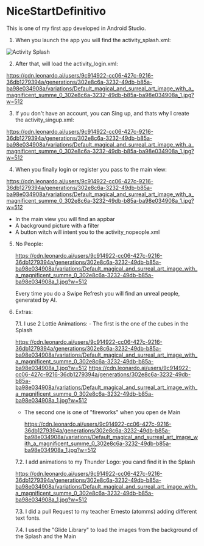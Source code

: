# NiceStartDefinitivo
This is one of my first app developed in Android Studio. 

 1. When you launch the app you will find the activity_splash.xml:

![Activity Splash](https://github.com/gabrielfonseca333/NiceStartDefinitivo/assets/127840491/ed7043b8-7603-4c56-9c87-19c95f7cc060)

 2. After that, will load the activity_login.xml:

https://cdn.leonardo.ai/users/9c914922-cc06-427c-9216-36db1279394a/generations/302e8c6a-3232-49db-b85a-ba98e034908a/variations/Default_magical_and_surreal_art_image_with_a_magnificent_summe_0_302e8c6a-3232-49db-b85a-ba98e034908a_1.jpg?w=512

 3. If you don't have an account, you can Sing up, and thats why I create the activity_singup.xml:

https://cdn.leonardo.ai/users/9c914922-cc06-427c-9216-36db1279394a/generations/302e8c6a-3232-49db-b85a-ba98e034908a/variations/Default_magical_and_surreal_art_image_with_a_magnificent_summe_0_302e8c6a-3232-49db-b85a-ba98e034908a_1.jpg?w=512

 4. When you finally login or register you pass to the main view:

  https://cdn.leonardo.ai/users/9c914922-cc06-427c-9216-36db1279394a/generations/302e8c6a-3232-49db-b85a-ba98e034908a/variations/Default_magical_and_surreal_art_image_with_a_magnificent_summe_0_302e8c6a-3232-49db-b85a-ba98e034908a_1.jpg?w=512

- In the main view you will find an appbar
- A background picture with a filter
- A button witch will intent you to the activity_nopeople.xml

 5. No People:

    https://cdn.leonardo.ai/users/9c914922-cc06-427c-9216-36db1279394a/generations/302e8c6a-3232-49db-b85a-ba98e034908a/variations/Default_magical_and_surreal_art_image_with_a_magnificent_summe_0_302e8c6a-3232-49db-b85a-ba98e034908a_1.jpg?w=512

    Every time you do a Swipe Refresh you will find an unreal people, generated by AI.

 7. Extras:

    7.1. I use 2 Lottie Animations: 
        - The first is the one of the cubes in the Splash

    https://cdn.leonardo.ai/users/9c914922-cc06-427c-9216-36db1279394a/generations/302e8c6a-3232-49db-b85a-ba98e034908a/variations/Default_magical_and_surreal_art_image_with_a_magnificent_summe_0_302e8c6a-3232-49db-b85a-ba98e034908a_1.jpg?w=512
    https://cdn.leonardo.ai/users/9c914922-cc06-427c-9216-36db1279394a/generations/302e8c6a-3232-49db-b85a-ba98e034908a/variations/Default_magical_and_surreal_art_image_with_a_magnificent_summe_0_302e8c6a-3232-49db-b85a-ba98e034908a_1.jpg?w=512

     - The second one is one of "fireworks" when you open de Main
   
       https://cdn.leonardo.ai/users/9c914922-cc06-427c-9216-36db1279394a/generations/302e8c6a-3232-49db-b85a-ba98e034908a/variations/Default_magical_and_surreal_art_image_with_a_magnificent_summe_0_302e8c6a-3232-49db-b85a-ba98e034908a_1.jpg?w=512

    7.2. I add animations to my Thunder Logo: you cand find it in the Splash

    https://cdn.leonardo.ai/users/9c914922-cc06-427c-9216-36db1279394a/generations/302e8c6a-3232-49db-b85a-ba98e034908a/variations/Default_magical_and_surreal_art_image_with_a_magnificent_summe_0_302e8c6a-3232-49db-b85a-ba98e034908a_1.jpg?w=512

    7.3. I did a pull Request to my teacher Ernesto (atomms) adding different text fonts.

    7.4. I used the "Glide Library" to load the images from the background of the Splash and the Main
